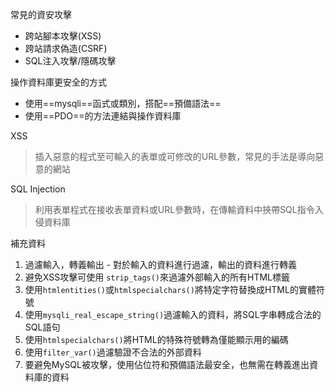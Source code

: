 常見的資安攻擊
* 跨站腳本攻擊(XSS)
* 跨站請求偽造(CSRF)
* SQL注入攻擊/隱碼攻擊

操作資料庫更安全的方式
* 使用==mysqli==函式或類別，搭配==預備語法==
* 使用==PDO==的方法連結與操作資料庫

XSS
>插入惡意的程式至可輸入的表單或可修改的URL參數，常見的手法是導向惡意的網站

SQL Injection
>利用表單程式在接收表單資料或URL參數時，在傳輸資料中挾帶SQL指令入侵資料庫

補充資料

1. 過濾輸入，轉義輸出 - 對於輸入的資料進行過濾，輸出的資料進行轉義
2. 避免XSS攻擊可使用 `strip_tags()`來過濾外部輸入的所有HTML標籤
3. 使用`htmlentities()`或`htmlspecialchars()`將特定字符替換成HTML的實體符號
4. 使用`mysqli_real_escape_string()`過濾輸入的資料，將SQL字串轉成合法的SQL語句
5. 使用`htmlspecialchars()`將HTML的特殊符號轉為僅能顯示用的編碼
6. 使用`filter_var()`過濾驗證不合法的外部資料
7. 要避免MySQL被攻擊，使用佔位符和預備語法最安全，也無需在轉義進出資料庫的資料

